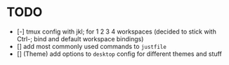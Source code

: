 # TODO

- [-] tmux config with jkl; for 1 2 3 4 workspaces (decided to stick with Ctrl-; bind and default workspace bindings)
- [] add most commonly used commands to `justfile`
- [] (Theme) add options to `desktop` config for different themes and stuff
